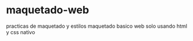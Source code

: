 # maquetado-web
practicas de maquetado y estilos
maquetado basico web solo usando html y css nativo

